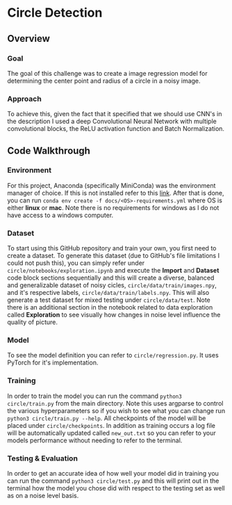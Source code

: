 # Circle Detection

## Overview

### Goal
The goal of this challenge was to create a image regression model for determining the center point and radius of a circle in a noisy image.

### Approach
To achieve this, given the fact that it specified that we should use CNN's in the description I used a deep Convolutional Neural Network with multiple convolutional blocks, the ReLU activation function and Batch Normalization.

## Code Walkthrough

### Environment
For this project, Anaconda (specifically MiniConda) was the environment manager of choice. If this is not installed refer to this [link](https://docs.anaconda.com/free/anaconda/install/index.html). After that is done, you can run `conda env create -f docs/<OS>-requirements.yml` where OS is either **linux** or **mac**. Note there is no requirements for windows as I do not have access to a windows computer.

### Dataset
To start using this GitHub repository and train your own, you first need to create a dataset. To generate this dataset (due to GitHub's file limitations I could not push this), you can simply refer under `circle/notebooks/exploration.ipynb` and execute the **Import** and **Dataset** code block sections sequentially and this will create a diverse, balanced and generalizable dataset of noisy cicles, `circle/data/train/images.npy`, and it's respective labels, `circle/data/train/labels.npy`. This will also generate a test dataset for mixed testing under `circle/data/test`.  Note there is an additional section in the notebook related to data exploration called **Exploration** to see visually how changes in noise level influence the quality of picture.

### Model
To see the model definition you can refer to `circle/regression.py`. It uses PyTorch for it's implementation.

### Training
In order to train the model you can run the command `python3 circle/train.py` from the main directory. Note this uses argparse to control the various hyperparameters so if you wish to see what you can change run `python3 circle/train.py --help`. All checkpoints of the model will be placed under `circle/checkpoints`. In addition as training occurs a log file will be automatically updated called `new_out.txt` so you can refer to your models performance without needing to refer to the terminal.

### Testing & Evaluation
In order to get an accurate idea of how well your model did in training you can run the command `python3 circle/test.py` and this will print out in the terminal how the model you chose did with respect to the testing set as well as on a noise level basis.